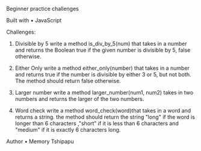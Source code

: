 Beginner practice challenges

Built with
•	JavaScript

Challenges:

1.	Divisible by 5
write a method is_div_by_5(num) that takes in a number and returns the Boolean true if the given number is divisible by 5, false otherwise.

2.	Either Only
write a method either_only(number) that takes in a number and returns true if the number is divisible by either 3 or 5, but not both. The method should return false otherwise.

3.	Larger number
write a method larger_number(num1, num2) takes in two numbers and returns the larger of the two numbers.

4.	Word check
write a method word_check(word)that takes in a word and returns a string. the method should return the string "long" if the word is longer than 6 characters ,"short" if it is less than 6 characters and "medium" if it is exactly 6 characters long.

Author 
•	Memory Tshipapu


